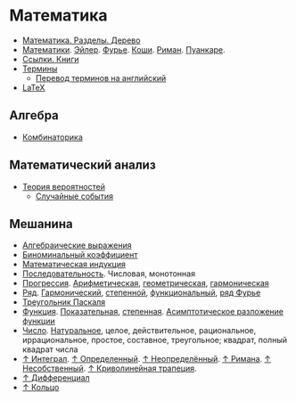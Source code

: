 # Математика

- [Математика. Разделы. Дерево](математика/математика.md)
- [Математики](математика/математики.md). [Эйлер](математика/математики.md#эйлер-леонард). [Фурье](математика/математики.md#фурье-жан-батист-жозеф). [Коши](математика/математики.md#коши-огюстен-луи). [Риман](математика/математики.md#риман-бернхард). [Пуанкаре](математика/математики.md#пуанкаре-анри).
- [Ссылки. Книги](ссылки.md)
- [Термины](математика/термины.md)
  - [Перевод терминов на английский](математика/перевод-терминов-на-английский.md)
- [LaTeX](latex/latex.md)

## Алгебра

- [Комбинаторика](алгебра/комбинаторика.md)

## Математический анализ

- [Теория вероятностей](математический-анализ/теория-вероятностей/теория-вероятностей.md)
  - [Случайные события](математический-анализ/теория-вероятностей/случайные-события.md)

## Мешанина

- [Алгебраические выражения](база/алгебраические-выражения.md)
- [Биноминальный коэффициент](база/биноминальный-коэффициент.md)
- [Математическая индукция](база/математическая-индукция.md)
- [Последовательность](база/последовательность.md). Числовая, монотонная
- [Прогрессия](база/прогрессия.md). [Арифметическая](база/прогрессия.md#арифметическая-прогрессия), [геометрическая](база/прогрессия.md#геометрическая-прогрессия), [гармоническая](база/прогрессия.md#гармоническая-прогрессия)
- [Ряд](база/ряд.md). [Гармонический](база/ряд.md#гармонический-ряд), [степенной](база/ряд.md#степенной-ряд), [функциональный](база/ряд.md#функциональный-ряд), [ряд Фурье](база/ряд.md#ряд-фурье)
- [Треугольник Паскаля](база/треугольник-паскаля.md)
- [Функция](база/функция.md). [Показательная](база/функция.md#показательная-функция), [степенная](база/функция.md#степенная-функция). [Асимптотическое разложение функции](база/функция.md#асимптотическое-разложение-функции)
- [Число](база/число/число.md). [Натуральное](база/число/число.md#натуральное-число), целое, действительное, рациональное, иррациональное, простое, составное, треугольное; квадрат, полный квадрат числа
- [↑ Интеграл](https://ru.wikipedia.org/wiki/Интеграл). [↑ Определенный](https://ru.wikipedia.org/wiki/Определённый_интеграл). [↑ Неопределённый](https://ru.wikipedia.org/wiki/Неопределённый_интеграл). [↑ Римана](https://ru.wikipedia.org/wiki/Интеграл_Римана). [↑ Несобственный](https://ru.wikipedia.org/wiki/Несобственный_интеграл). [↑ Криволинейная трапеция](https://ru.wikipedia.org/wiki/Криволинейная_трапеция).
- [↑ Дифференциал](<https://ru.wikipedia.org/wiki/Дифференциал_(математика)>)
- [↑ Кольцо](<https://ru.wikipedia.org/wiki/Кольцо_(математика)>)
